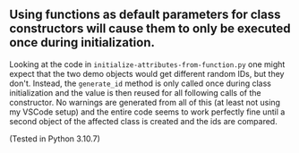 ## Using functions as default parameters for class constructors will cause them to only be executed once during initialization.

Looking at the code in `initialize-attributes-from-function.py` one might expect that the two demo objects would get different random IDs, but they don't.
Instead, the `generate_id` method is only called once during class initialization and the value is then reused for all following calls of the constructor.
No warnings are generated from all of this (at least not using my VSCode setup) and the entire code seems to work perfectly fine until a second object of the affected class is created and the ids are compared.

(Tested in Python 3.10.7)